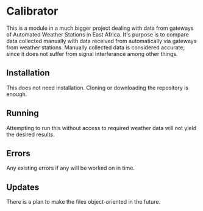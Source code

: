 # Calibrator
This is a module in a much bigger project dealing with data from gateways of  Automated Weather Stations in East Africa. It's purpose is to compare data collected manually with data received from automatically via gateways from weather stations. Manually collected data is considered accurate, since it does not suffer from signal interferance among other things.

## Installation
This does not need installation. Cloning or downloading the repository is enough.

## Running
Attempting to run this without access to required weather data will not yield the desired results.

## Errors
Any existing errors if any will be worked on in time.

## Updates
There is a plan to make the files object-oriented in the future.


